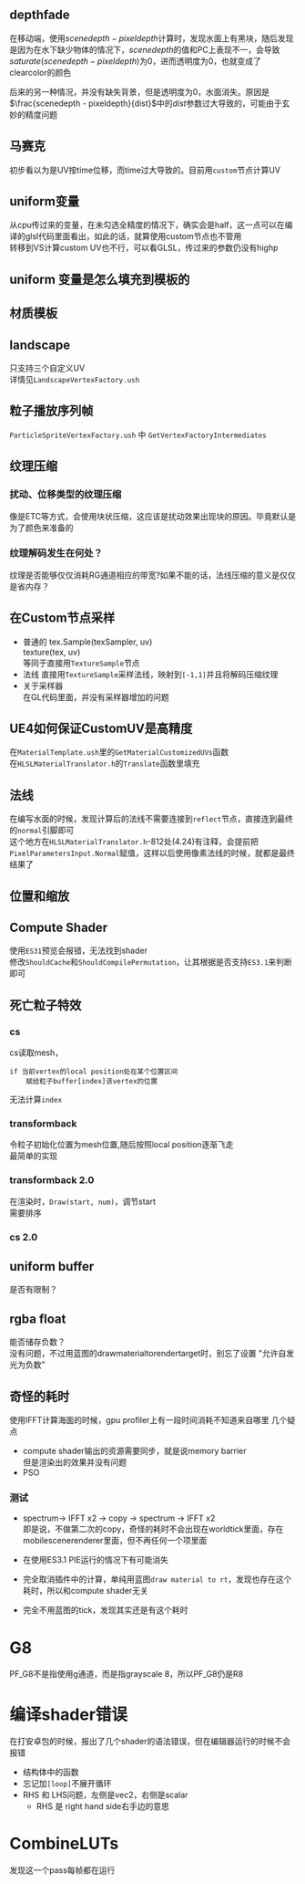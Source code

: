 ## depthfade
在移动端，使用$scenedepth-pixeldepth$计算时，发现水面上有黑块，随后发现是因为在水下缺少物体的情况下，$scenedepth$的值和PC上表现不一，会导致$saturate(scenedepth-pixeldepth)$为0，进而透明度为0，也就变成了clearcolor的颜色  

后来的另一种情况，并没有缺失背景，但是透明度为0，水面消失。原因是$\frac{scenedepth - pixeldepth}{dist}$中的$dist$参数过大导致的，可能由于玄妙的精度问题
## 马赛克
初步看以为是UV按time位移，而time过大导致的。目前用`custom`节点计算UV
## uniform变量
从cpu传过来的变量，在未勾选全精度的情况下，确实会是half，这一点可以在编译的glsl代码里面看出，如此的话，就算使用custom节点也不管用  
转移到VS计算custom UV也不行，可以看GLSL，传过来的参数仍没有highp
## uniform 变量是怎么填充到模板的
## 材质模板
## landscape
只支持三个自定义UV  
详情见`LandscapeVertexFactory.ush`
## 粒子播放序列帧
`ParticleSpriteVertexFactory.ush` 中 `GetVertexFactoryIntermediates`  
## 纹理压缩
### 扰动、位移类型的纹理压缩
像是ETC等方式，会使用块状压缩，这应该是扰动效果出现块的原因。毕竟默认是为了颜色来准备的
### 纹理解码发生在何处？
纹理是否能够仅仅消耗RG通道相应的带宽?如果不能的话，法线压缩的意义是仅仅是省内存？
## 在Custom节点采样
* 普通的
tex.Sample(texSampler, uv)  
texture(tex, uv)  
等同于直接用`TextureSample`节点
* 法线
直接用`TextureSample`采样法线，映射到`[-1,1]`并且将解码压缩纹理
* 关于采样器  
在GL代码里面，并没有采样器增加的问题
## UE4如何保证CustomUV是高精度  
在`MaterialTemplate.ush`里的`GetMaterialCustomizedUVs`函数  
在`HLSLMaterialTranslator.h`的`Translate`函数里填充
## 法线
在编写水面的时候，发现计算后的法线不需要连接到`reflect`节点，直接连到最终的`normal`引脚即可  
这个地方在`HLSLMaterialTranslator.h`-812处(4.24)有注释，会提前把`PixelParametersInput.Normal`赋值，这样以后使用像素法线的时候，就都是最终结果了
## 位置和缩放
## Compute Shader
使用`ES31`预览会报错，无法找到shader  
修改`ShouldCache`和`ShouldCompilePermutation`，让其根据是否支持`ES3.1`来判断即可
## 死亡粒子特效
### cs
cs读取mesh，  
```
if 当前vertex的local position处在某个位置区间
    赋给粒子buffer[index]该vertex的位置
```  
无法计算`index`
### transformback
令粒子初始化位置为mesh位置,随后按照local position逐渐飞走  
最简单的实现
### transformback 2.0
在渲染时，`Draw(start, num)`，调节start  
需要排序
### cs 2.0
## uniform buffer
是否有限制？
## rgba float
能否储存负数？  
没有问题，不过用蓝图的drawmaterialtorendertarget时，别忘了设置 "允许自发光为负数"
## 奇怪的耗时
使用IFFT计算海面的时候，gpu profiler上有一段时间消耗不知道来自哪里
几个疑点
* compute shader输出的资源需要同步，就是说memory barrier  
但是渲染出的效果并没有问题
* PSO
### 测试
* spectrum-> IFFT x2 -> copy -> spectrum -> IFFT x2  
即是说，不做第二次的copy，奇怪的耗时不会出现在worldtick里面，存在mobilescenerenderer里面，但不再任何一个项里面  

* 在使用ES3.1 PIE运行的情况下有可能消失
* 完全取消插件中的计算，单纯用蓝图`draw material to rt`，发现也存在这个耗时，所以和compute shader无关
* 完全不用蓝图的tick，发现其实还是有这个耗时
# G8
PF_G8不是指使用g通道，而是指grayscale 8，所以PF_G8仍是R8
# 编译shader错误
在打安卓包的时候，报出了几个shader的语法错误，但在编辑器运行的时候不会报错
* 结构体中的函数
* 忘记加`[loop]`不展开循环
* RHS 和 LHS问题，左侧是vec2，右侧是scalar 
  * RHS 是 right hand side右手边的意思
# CombineLUTs
发现这一个pass每帧都在运行